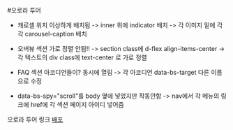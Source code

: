 #오로라 투어

- 캐로셀 위치 이상하게 배치됨
  -> inner 위에 indicator 배치
  -> 각 이미지 밑에 각각 carousel-caption 배치

- 오버뷰 섹션 가로 정렬 안됨!!
  -> section class에 d-flex align-items-center
  -> 각 텍스트의 div class에 text-center 로 가로 정렬

- FAQ 섹션 아코디언들이? 동시에 열림
  -> 각 아코디언 data-bs-target 다른 이름으로 수정

- data-bs-spy="scroll"를 body 옆에 넣었지만 작동안함
  -> nav에서 각 메뉴의 링크에 href에 각 섹션 페이지 아이디 넣어줌

오로라 투어 링크
[배포]()
